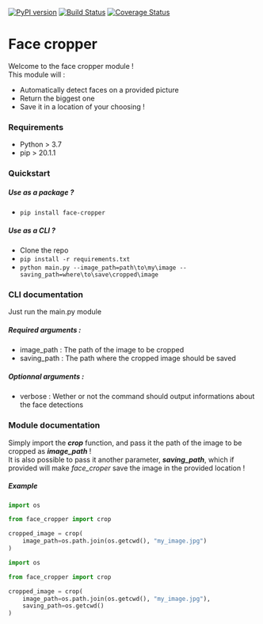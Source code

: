 
[![PyPI version](https://badge.fury.io/py/face-cropper.svg)](https://badge.fury.io/py/face-cropper)
[![Build Status](https://travis-ci.com/Dave-Lopper/face_cropper_package.svg)](https://travis-ci.com/Dave-Lopper/face_cropper_package)
[![Coverage Status](https://coveralls.io/repos/github/Dave-Lopper/face_cropper/badge.svg?branch=master)](https://coveralls.io/github/Dave-Lopper/face_cropper?branch=master)
# Face cropper

Welcome to the face cropper module !  
This module will :   
- Automatically detect faces on a provided picture
- Return the biggest one
- Save it in a location of your choosing !

### Requirements
- Python > 3.7  
- pip > 20.1.1

### Quickstart   
##### Use as a package ?
- `pip install face-cropper`    
##### Use as a CLI ?     
- Clone the repo   
- `pip install -r requirements.txt`   
- `python main.py --image_path=path\to\my\image --saving_path=where\to\save\cropped\image`   
   
     
### CLI documentation   
Just run the main.py module   
##### Required arguments :   
- image_path : The path of the image to be cropped   
- saving_path : The path where the cropped image should be saved   
##### Optionnal arguments :   
- verbose : Wether or not the command should output informations about the face
  detections   

### Module documentation
Simply import the ***crop*** function, and pass it the path of the image to be
cropped as  ***image_path*** !   
It is also possible to pass it another parameter, ***saving_path***, which if
provided will make *face_croper* save the image in the provided location !   
##### Example    
```python
import os

from face_cropper import crop

cropped_image = crop(
    image_path=os.path.join(os.getcwd(), "my_image.jpg")
)
```   
```python
import os

from face_cropper import crop

cropped_image = crop(
    image_path=os.path.join(os.getcwd(), "my_image.jpg"),
    saving_path=os.getcwd()
)
```   
